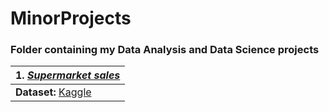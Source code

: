 # MinorProjects

### Folder containing my Data Analysis and Data Science projects


|1. [***Supermarket sales***](https://github.com/PiotrWaluszek/MinorProjects/blob/main/SuperMarketSales.ipynb)   |
|---|
| **Dataset:** [Kaggle](https://www.kaggle.com/datasets/aungpyaeap/supermarket-sales)  |
